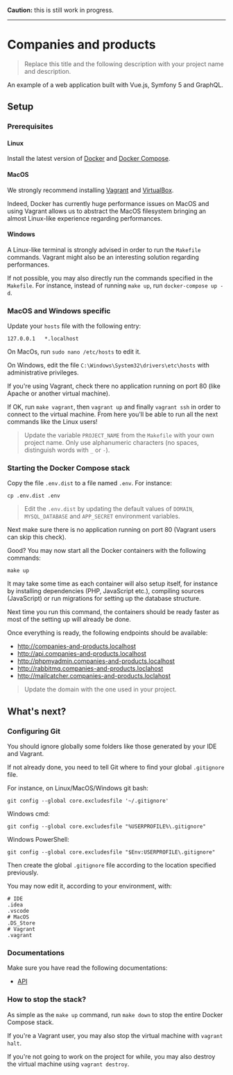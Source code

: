 **Caution:** this is still work in progress.

---

# Companies and products

> Replace this title and the following description with your project name and description.

An example of a web application built with Vue.js, Symfony 5 and GraphQL.

## Setup

### Prerequisites

#### Linux

Install the latest version of [Docker](https://docs.docker.com/install/) and 
[Docker Compose](https://docs.docker.com/compose/install/).

#### MacOS

We strongly recommend installing [Vagrant](https://www.vagrantup.com/) and 
[VirtualBox](https://www.virtualbox.org/).

Indeed, Docker has currently huge performance issues on MacOS and using
Vagrant allows us to abstract the MacOS filesystem bringing an almost Linux-like experience regarding performances.

#### Windows

A Linux-like terminal is strongly advised in order to run the `Makefile` commands.
Vagrant might also be an interesting solution regarding performances.

If not possible, you may also directly run the commands specified in the `Makefile`. 
For instance, instead of running `make up`, run `docker-compose up -d`.

### MacOS and Windows specific

Update your `hosts` file with the following entry:

```
127.0.0.1   *.localhost
```

On MacOs, run `sudo nano /etc/hosts` to edit it.

On Windows, edit the file `C:\Windows\System32\drivers\etc\hosts` with administrative privileges.

If you're using Vagrant, check there no application running 
on port 80 (like Apache or another virtual machine).

If OK, run `make vagrant`, then `vagrant up` and finally `vagrant ssh` 
in order to connect to the virtual machine. From here you'll be able to run all the next commands like
the Linux users!

> Update the variable `PROJECT_NAME` from the `Makefile` with your own project name.
> Only use alphanumeric characters (no spaces, distinguish words with `_` or `-`).

### Starting the Docker Compose stack

Copy the file `.env.dist` to a file named `.env`. For instance:

```
cp .env.dist .env
```

> Edit the `.env.dist` by updating the default values of `DOMAIN`, `MYSQL_DATABASE` and `APP_SECRET`
> environment variables.

Next make sure there is no application running on port 80 (Vagrant users can skip this check).

Good? You may now start all the Docker containers with the following commands:

```
make up
```

It may take some time as each container will also setup itself, for instance by
installing dependencies (PHP, JavaScript etc.), compiling sources (JavaScript) 
or run migrations for setting up the database structure.

Next time you run this command, the containers should be ready faster as most of the 
setting up will already be done.

Once everything is ready, the following endpoints should be available:

* http://companies-and-products.localhost
* http://api.companies-and-products.localhost
* http://phpmyadmin.companies-and-products.localhost
* http://rabbitmq.companies-and-products.loclahost
* http://mailcatcher.companies-and-products.loclahost

> Update the domain with the one used in your project.

## What's next?

### Configuring Git

You should ignore globally some folders like those generated by your IDE and Vagrant.

If not already done, you need to tell Git where to find your global `.gitignore` file.

For instance, on Linux/MacOS/Windows git bash:

```
git config --global core.excludesfile '~/.gitignore'
```

Windows cmd:

```
git config --global core.excludesfile "%USERPROFILE%\.gitignore"
```

Windows PowerShell:

```
git config --global core.excludesfile "$Env:USERPROFILE\.gitignore"
```

Then create the global `.gitignore` file according to the location specified previously.

You may now edit it, according to your environment, with:

```
# IDE
.idea
.vscode
# MacOS
.DS_Store
# Vagrant
.vagrant
```

### Documentations

Make sure you have read the following documentations:

* [API](src/api/README.md)

### How to stop the stack?

As simple as the `make up` command, run `make down` to stop the entire Docker Compose stack.

If you're a Vagrant user, you may also stop the virtual machine with `vagrant halt`.

If you're not going to work on the project for while, you may also destroy 
the virtual machine using `vagrant destroy`.
